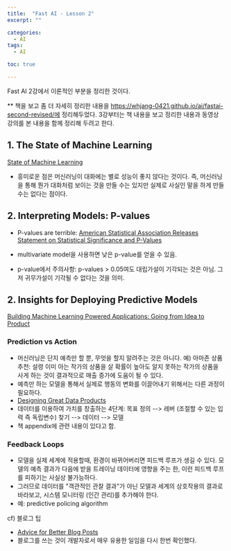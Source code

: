 ```yaml
---
title:  "Fast AI - Lesson 2"
excerpt: ""

categories:
  - AI
tags:
  - AI

toc: true

---
```

Fast AI 2강에서 이론적인 부분을 정리한 것이다.

** 책을 보고 좀 더 자세히 정리한 내용을 https://whjang-0421.github.io/ai/fastai-second-revised/에 정리해두었다. 3강부터는 책 내용을 보고 정리한 내용과 동영상 강의를 본 내용을 함께 정리해 두려고 한다.

## 1. The State of Machine Learning
[State of Machine Learning](assets/images/state_machinelearning.PNG)
- 흥미로운 점은 머신러닝이 대화에는 별로 성능이 좋지 않다는 것이다. 즉, 머신러닝을 통해 뭔가 대화처럼 보이는 것을 만들 수는 있지만 실제로 사실인 말을 하게 만들 수는 없다는 점이다.

## 2. Interpreting Models: P-values
- P-values are terrible: [American Statistical Association Releases Statement on Statistical Significance and P-Values](https://www.amstat.org/asa/files/pdfs/p-valuestatement.pdf)
- multivariate model을 사용하면 낮은 p-value를 얻을 수 있음.

- p-value에서 주의사항: p-values > 0.05여도 대립가설이 기각되는 것은 아님. 그저 귀무가설이 기각될 수 없다는 것을 의미.

## 2. Insights for Deploying Predictive Models

[Building Machine Learning Powered Applications: Going from Idea to Product](https://www.amazon.com/Building-Machine-Learning-Powered-Applications/dp/149204511X)

### Prediction vs Action
- 머신러닝은 단지 예측만 할 뿐, 무엇을 할지 알려주는 것은 아니다. 예) 아마존 상품추천: 설령 이미 아는 작가의 상품을 살 확률이 높아도 알지 못하는 작가의 상품을 사게 하는 것이 결과적으로 매출 증가에 도움이 될 수 있다.
- 예측만 하는 모델을 통해서 실제로 행동의 변화를 이끌어내기 위해서는 다른 과정이 필요하다.
- [Designing Great Data Products](https://www.oreilly.com/radar/drivetrain-approach-data-products/)
- 데이터를 이용하여 가치를 창출하는 4단계: 목표 정의 --> 레버 (조절할 수 있는 입력 즉 독립변수) 찾기 --> 데이터 --> 모델
- 책 appendix에 관련 내용이 있다고 함.

### Feedback Loops
- 모델을 실제 세계에 적용할때, 환경이 바뀌어버리면 피드백 루프가 생길 수 있다. 모델의 예측 결과가 다음에 받을 트레이닝 데이터에 영향을 주는 한, 이런 피드백 루프를 피하기는 사실상 불가능하다.
- 그러므로 데이터를 "객관적인 관찰 결과"가 아닌 모델과 세계의 상호작용의 결과로 바라보고, 시스템 모니터링 (인간 관리)를 추가해야 한다.
- 예: predictive policing algorithm


cf) 블로그 팁
- [Advice for Better Blog Posts](https://www.fast.ai/2019/05/13/blogging-advice/)
- 블로그를 쓰는 것이 개발자로서 매우 유용한 일임을 다시 한번 확인했다.